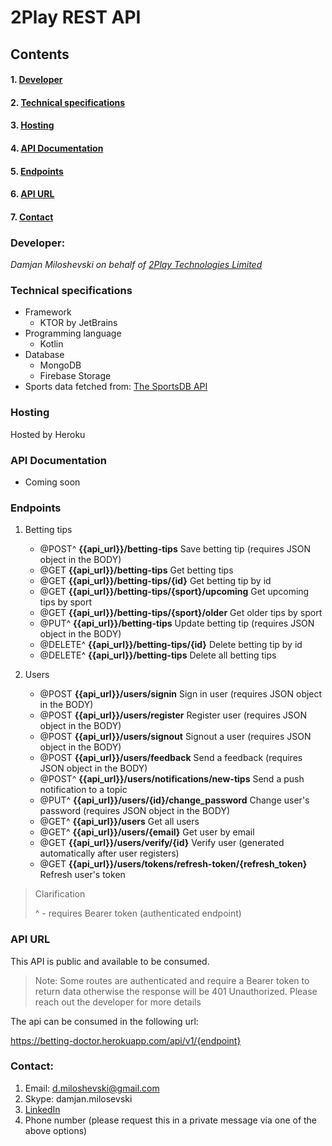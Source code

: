 # 2Play REST API


## Contents
#### 1. [Developer](#developer)
#### 2. [Technical specifications](#technical-specifications)
#### 3. [Hosting](#hosting)
#### 4. [API Documentation](#api-documentation)
#### 5. [Endpoints](#endpoints)
#### 6. [API URL](#api-url)
#### 7. [Contact](#contact)

### Developer:

*Damjan Miloshevski on behalf of [2Play Technologies Limited](https://2playlabs.com/)*

### Technical specifications

* Framework
    - KTOR by JetBrains
* Programming language
    - Kotlin
* Database
    - MongoDB
    - Firebase Storage
* Sports data fetched from: [The SportsDB API](https://www.thesportsdb.com/api.php)

### Hosting

Hosted by Heroku

### API Documentation

- Coming soon

### Endpoints

1. Betting tips
    - @POST^ **{{api_url}}/betting-tips** Save betting tip (requires JSON object in the BODY)
    - @GET  **{{api_url}}/betting-tips** Get betting tips
    - @GET **{{api_url}}/betting-tips/{id}** Get betting tip by id
    - @GET **{{api_url}}/betting-tips/{sport}/upcoming** Get upcoming tips by sport
    - @GET **{{api_url}}/betting-tips/{sport}/older** Get older tips by sport
    - @PUT^ **{{api_url}}/betting-tips** Update betting tip (requires JSON object in the BODY)
    - @DELETE^ **{{api_url}}/betting-tips/{id}** Delete betting tip by id
    - @DELETE^ **{{api_url}}/betting-tips** Delete all betting tips
   

2. Users
    - @POST **{{api_url}}/users/signin** Sign in user (requires JSON object in the BODY)
    - @POST **{{api_url}}/users/register** Register user (requires JSON object in the BODY)
    - @POST **{{api_url}}/users/signout** Signout a user (requires JSON object in the BODY)
    - @POST **{{api_url}}/users/feedback** Send a feedback (requires JSON object in the BODY)
    - @POST^ **{{api_url}}/users/notifications/new-tips** Send a push notification to a topic
    - @PUT^ **{{api_url}}/users/{id}/change_password** Change user's password (requires JSON object in the BODY)
    - @GET^ **{{api_url}}/users** Get all users
    - @GET^ **{{api_url}}/users/{email}** Get user by email
    - @GET **{{api_url}}/users/verify/{id}** Verify user (generated automatically after user registers)
    - @GET **{{api_url}}/users/tokens/refresh-token/{refresh_token}** Refresh user's token
    
>Clarification
>
> ^ - requires Bearer token (authenticated endpoint)

### API URL

This API is public and available to be consumed.
> Note: Some routes are authenticated and require a Bearer token to return data otherwise the response will be 401 Unauthorized.
> Please reach out the developer for more details

The api can be consumed in the following url:

https://betting-doctor.herokuapp.com/api/v1/{endpoint}

### Contact:

1. Email: d.miloshevski@gmail.com
2. Skype: damjan.milosevski
3. [LinkedIn](https://www.linkedin.com/in/damjanmiloshevski/)
4. Phone number (please request this in a private message via one of the above options)


